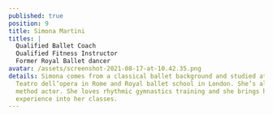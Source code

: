 ```yaml
---
published: true
position: 9
title: Simona Martini
titles: |
  Qualified Ballet Coach
  Qualified Fitness Instructor
  Former Royal Ballet dancer
avatar: /assets/screenshot-2021-08-17-at-10.42.35.png
details: Simona comes from a classical ballet background and studied at the
  Teatro dell’opera in Rome and Royal ballet school in London. She’s also a
  method actor. She loves rhythmic gymnastics training and she brings her stage
  experience into her classes.
---
```

